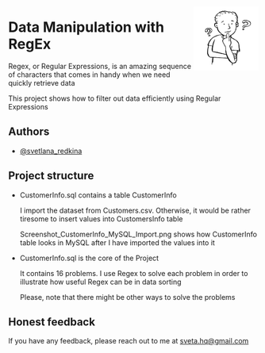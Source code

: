<img
  align="right"
  src="readme logo.png"
  style="width: 130px; height: 130px"> 
# Data Manipulation with RegEx

Regex, or Regular Expressions, is an amazing sequence of characters that comes in handy when we need quickly retrieve data

This project shows how to filter out data efficiently using Regular Expressions
## Authors

- [@svetlana_redkina](https://github.com/SvetlanaRedkina)


## Project structure

- CustomerInfo.sql contains a table CustomerInfo
  
  I import the dataset from Customers.csv. Otherwise, it would be rather tiresome to insert values into CustomersInfo table

  Screenshot_CustomerInfo_MySQL_Import.png shows how CustomerInfo table looks in MySQL after I have imported the values into it

- CustomerInfo.sql is the core of the Project

  It contains 16 problems. I use Regex to solve each problem in order to illustrate how useful Regex can be in data sorting
 
  Please, note that there might be other ways to solve the problems

## Honest feedback

If you have any feedback, please reach out to me at sveta.hq@gmail.com
